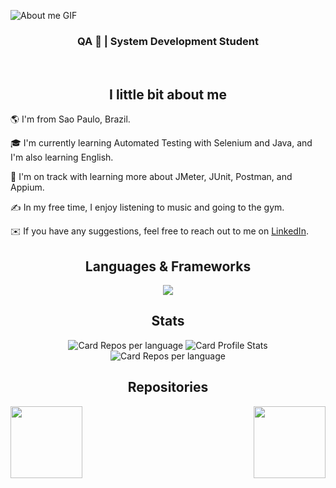![About me GIF](https://github.com/user-attachments/assets/be2e9b39-028b-4c4f-a688-7970ffe36301)

<h3 align="center">QA 🐞 | System Development Student</a></h3>

<p>
  <br>
</p>

<h2 align="center">I little bit about me</h2>

🌎 I'm from Sao Paulo, Brazil.

🎓 I'm currently learning Automated Testing with Selenium and Java, and I'm also learning English.

🌱 I'm on track with learning more about JMeter, JUnit, Postman, and Appium.

✍️ In my free time, I enjoy listening to music and going to the gym.

✉️ If you have any suggestions, feel free to reach out to me on [LinkedIn](https://www.linkedin.com/in/carol-guimaraes/). 


<h2 align="center">Languages & Frameworks</h2>

<p align="center">
  <a href="https://go-skill-icons.vercel.app/">
    <img
      src="https://go-skill-icons.vercel.app/api/icons?i=java,maven,selenium"
    />
  </a>
</p>

<h2 align="center">Stats</h2>

<p align="center">
  <img src="http://github-profile-summary-cards.vercel.app/api/cards/repos-per-language?username=tsucarol&theme=default" alt="Card Repos per language"/>
  <img src="http://github-profile-summary-cards.vercel.app/api/cards/stats?username=tsucarol&theme=default" alt="Card Profile Stats"/>
  <img src="http://github-profile-summary-cards.vercel.app/api/cards/profile-details?username=tsucarol&theme=default" alt="Card Repos per language"/>
</p>

<h2 align="center">Repositories</h2> 

<div width="100%" align="center">
  <a align="left" href="https://github.com/tsucarol/area142" title="Iterasys - Area Calculator"><img align="left" height="115" src="https://github-readme-stats.vercel.app/api/pin/?username=tsucarol&repo=area142&theme=default&border_radius=10"</a>
  <a align="right" href="https://github.com/tsucarol/internetproject142-iterasys" title="Iterasys - Internet Project"><img align="right" height="115" src="https://github-readme-stats.vercel.app/api/pin/?username=tsucarol&repo=internetproject142-iterasys"&theme=default&border_radius=10"></a>
</div>
